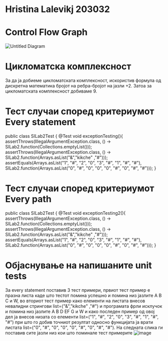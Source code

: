 # Hristina Lalevikj 203032


# Control Flow Graph
![Untitled Diagram](https://user-images.githubusercontent.com/102829851/171849190-02d3e90c-1637-48a6-aa6d-752fd1bf1530.png)



# Цикломатска комплексност
За да ја добиеме цикломатската комплексност, искористив формула од дискретна математика бројот на ребра-бројот на јазли +2. Затоа за цикломатската комплексност добиваме 9.

# Тест случаи според критериумот Every statement

public class SILab2Test {
    @Test
    void exceptionTesting(){
        assertThrows(IllegalArgumentException.class, () -> SILab2.function(Collections.emptyList()));
        assertThrows(IllegalArgumentException.class, () -> SILab2.function(Arrays.asList("&","kikche" ,"#")));
        assertEquals(Arrays.asList("1", "#", "2", "0", "3", "#", "1", "#", "#"), SILab2.function(Arrays.asList("0", "#", "0", "0", "0", "#", "0", "#", "#")));
    }

# Тест случаи според критериумот Every path
public class SILab2Test {
 @Test
    void exceptionTesting2(){
        assertThrows(IllegalArgumentException.class, () -> SILab2.function(Collections.emptyList()));
        assertThrows(IllegalArgumentException.class, () -> SILab2.function(Arrays.asList("&","kikche" ,"#")));
        assertEquals(Arrays.asList("1", "#", "2", "0", "3", "#", "1", "#", "#"), SILab2.function(Arrays.asList("0", "#", "0", "0", "0", "#", "0", "#", "#")));
    }
# Објаснување на напишаните unit tests
За every statement поставив 3 тест примери, првиот тест пример е празна листа каде што тестот помина успешно и помина низ јазлите А B C и  W,  во вториот тест пример
како елементи на листата внесов невалидни стрингови list=("&","kikche" ,"#") и програмата фрли исклучок и помина низ јазлите  А B D EF G и W и како последен пример од овој дел ја внесов низата со елементи list=("1", "#", "2", "0", "3", "#", "1", "#", "#") при што го добив точниот резултат односно функцијата ја  врати листата list=("0", "#", "0", "0", "0", "#", "0", "#", "#"). На следната слика ги поставив сите јазли низ кои што поминале тест примерите ![image](https://user-images.githubusercontent.com/102829851/171852159-9fb7bf41-6f58-4931-af0c-40a03837ac75.png)
